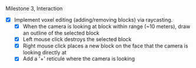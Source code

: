 Milestone 3, Interaction
 - [x] Implement voxel editing (adding/removing blocks) via raycasting.
    - [x] When the camera is looking at block within range (~10 meters), draw an outline of the selected block
    - [x] Left mouse click destroys the selected block
    - [x] Right mouse click places a new block on the face that the camera is looking directly at
    - [x] Add a '+' reticule where the camera is looking
